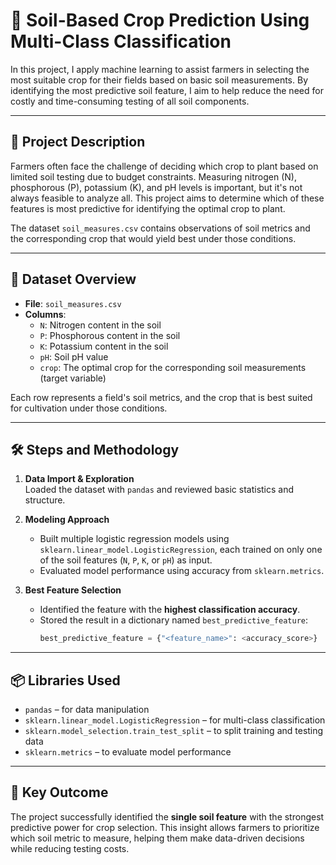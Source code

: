# 🌾 Soil-Based Crop Prediction Using Multi-Class Classification

In this project, I apply machine learning to assist farmers in selecting the most suitable crop for their fields based on basic soil measurements. By identifying the most predictive soil feature, I aim to help reduce the need for costly and time-consuming testing of all soil components.

---

## 📄 Project Description

Farmers often face the challenge of deciding which crop to plant based on limited soil testing due to budget constraints. Measuring nitrogen (N), phosphorous (P), potassium (K), and pH levels is important, but it's not always feasible to analyze all. This project aims to determine which of these features is most predictive for identifying the optimal crop to plant.

The dataset `soil_measures.csv` contains observations of soil metrics and the corresponding crop that would yield best under those conditions.

---

## 🧪 Dataset Overview

- **File**: `soil_measures.csv`
- **Columns**:
  - `N`: Nitrogen content in the soil
  - `P`: Phosphorous content in the soil
  - `K`: Potassium content in the soil
  - `pH`: Soil pH value
  - `crop`: The optimal crop for the corresponding soil measurements (target variable)

Each row represents a field's soil metrics, and the crop that is best suited for cultivation under those conditions.

---

## 🛠️ Steps and Methodology

1. **Data Import & Exploration**  
   Loaded the dataset with `pandas` and reviewed basic statistics and structure.

2. **Modeling Approach**  
   - Built multiple logistic regression models using `sklearn.linear_model.LogisticRegression`, each trained on only one of the soil features (`N`, `P`, `K`, or `pH`) as input.
   - Evaluated model performance using accuracy from `sklearn.metrics`.

3. **Best Feature Selection**  
   - Identified the feature with the **highest classification accuracy**.
   - Stored the result in a dictionary named `best_predictive_feature`:
     ```python
     best_predictive_feature = {"<feature_name>": <accuracy_score>}
     ```

---

## 📦 Libraries Used

- `pandas` – for data manipulation
- `sklearn.linear_model.LogisticRegression` – for multi-class classification
- `sklearn.model_selection.train_test_split` – to split training and testing data
- `sklearn.metrics` – to evaluate model performance

---

## 🧠 Key Outcome

The project successfully identified the **single soil feature** with the strongest predictive power for crop selection. This insight allows farmers to prioritize which soil metric to measure, helping them make data-driven decisions while reducing testing costs.

